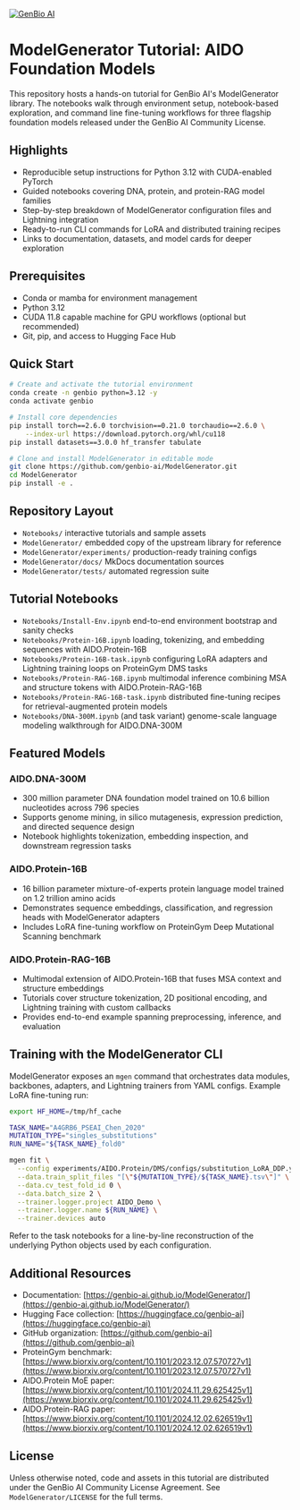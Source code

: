 [![GenBio AI](https://raw.githubusercontent.com/genbio-ai/ModelGenerator/main/docs/docs/assets/images/genbio_header.png)](https://genbio.ai/)

# ModelGenerator Tutorial: AIDO Foundation Models

This repository hosts a hands-on tutorial for GenBio AI's ModelGenerator library. The notebooks walk through environment setup, notebook-based exploration, and command line fine-tuning workflows for three flagship foundation models released under the GenBio AI Community License.

## Highlights

- Reproducible setup instructions for Python 3.12 with CUDA-enabled PyTorch
- Guided notebooks covering DNA, protein, and protein-RAG model families
- Step-by-step breakdown of ModelGenerator configuration files and Lightning integration
- Ready-to-run CLI commands for LoRA and distributed training recipes
- Links to documentation, datasets, and model cards for deeper exploration

## Prerequisites

- Conda or mamba for environment management
- Python 3.12
- CUDA 11.8 capable machine for GPU workflows (optional but recommended)
- Git, pip, and access to Hugging Face Hub

## Quick Start

```bash
# Create and activate the tutorial environment
conda create -n genbio python=3.12 -y
conda activate genbio

# Install core dependencies
pip install torch==2.6.0 torchvision==0.21.0 torchaudio==2.6.0 \
    --index-url https://download.pytorch.org/whl/cu118
pip install datasets==3.0.0 hf_transfer tabulate

# Clone and install ModelGenerator in editable mode
git clone https://github.com/genbio-ai/ModelGenerator.git
cd ModelGenerator
pip install -e .
```

## Repository Layout

- `Notebooks/` interactive tutorials and sample assets
- `ModelGenerator/` embedded copy of the upstream library for reference
- `ModelGenerator/experiments/` production-ready training configs
- `ModelGenerator/docs/` MkDocs documentation sources
- `ModelGenerator/tests/` automated regression suite

## Tutorial Notebooks

- `Notebooks/Install-Env.ipynb` end-to-end environment bootstrap and sanity checks
- `Notebooks/Protein-16B.ipynb` loading, tokenizing, and embedding sequences with AIDO.Protein-16B
- `Notebooks/Protein-16B-task.ipynb` configuring LoRA adapters and Lightning training loops on ProteinGym DMS tasks
- `Notebooks/Protein-RAG-16B.ipynb` multimodal inference combining MSA and structure tokens with AIDO.Protein-RAG-16B
- `Notebooks/Protein-RAG-16B-task.ipynb` distributed fine-tuning recipes for retrieval-augmented protein models
- `Notebooks/DNA-300M.ipynb` (and task variant) genome-scale language modeling walkthrough for AIDO.DNA-300M

## Featured Models

### AIDO.DNA-300M

- 300 million parameter DNA foundation model trained on 10.6 billion nucleotides across 796 species
- Supports genome mining, in silico mutagenesis, expression prediction, and directed sequence design
- Notebook highlights tokenization, embedding inspection, and downstream regression tasks

### AIDO.Protein-16B

- 16 billion parameter mixture-of-experts protein language model trained on 1.2 trillion amino acids
- Demonstrates sequence embeddings, classification, and regression heads with ModelGenerator adapters
- Includes LoRA fine-tuning workflow on ProteinGym Deep Mutational Scanning benchmark

### AIDO.Protein-RAG-16B

- Multimodal extension of AIDO.Protein-16B that fuses MSA context and structure embeddings
- Tutorials cover structure tokenization, 2D positional encoding, and Lightning training with custom callbacks
- Provides end-to-end example spanning preprocessing, inference, and evaluation

## Training with the ModelGenerator CLI

ModelGenerator exposes an `mgen` command that orchestrates data modules, backbones, adapters, and Lightning trainers from YAML configs. Example LoRA fine-tuning run:

```bash
export HF_HOME=/tmp/hf_cache

TASK_NAME="A4GRB6_PSEAI_Chen_2020"
MUTATION_TYPE="singles_substitutions"
RUN_NAME="${TASK_NAME}_fold0"

mgen fit \
  --config experiments/AIDO.Protein/DMS/configs/substitution_LoRA_DDP.yaml \
  --data.train_split_files "[\"${MUTATION_TYPE}/${TASK_NAME}.tsv\"]" \
  --data.cv_test_fold_id 0 \
  --data.batch_size 2 \
  --trainer.logger.project AIDO_Demo \
  --trainer.logger.name ${RUN_NAME} \
  --trainer.devices auto
```

Refer to the task notebooks for a line-by-line reconstruction of the underlying Python objects used by each configuration.

## Additional Resources

- Documentation: [https://genbio-ai.github.io/ModelGenerator/](https://genbio-ai.github.io/ModelGenerator/)
- Hugging Face collection: [https://huggingface.co/genbio-ai](https://huggingface.co/genbio-ai)
- GitHub organization: [https://github.com/genbio-ai](https://github.com/genbio-ai)
- ProteinGym benchmark: [https://www.biorxiv.org/content/10.1101/2023.12.07.570727v1](https://www.biorxiv.org/content/10.1101/2023.12.07.570727v1)
- AIDO.Protein MoE paper: [https://www.biorxiv.org/content/10.1101/2024.11.29.625425v1](https://www.biorxiv.org/content/10.1101/2024.11.29.625425v1)
- AIDO.Protein-RAG paper: [https://www.biorxiv.org/content/10.1101/2024.12.02.626519v1](https://www.biorxiv.org/content/10.1101/2024.12.02.626519v1)

## License

Unless otherwise noted, code and assets in this tutorial are distributed under the GenBio AI Community License Agreement. See `ModelGenerator/LICENSE` for the full terms.
